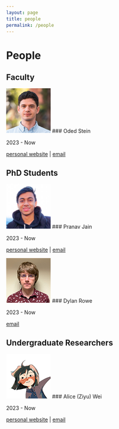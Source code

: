 ```yaml
---
layout: page
title: people
permalink: /people
---
```


# People

## Faculty

<div markdown="1" class="pubentry">
<img src="/assets/photos/oded-stein.png" class="pubimage" />
### Oded Stein

2023 - Now

[personal website](https://odedstein.com)
|
[email](mailto:ostein@usc.edu)
</div>


## PhD Students

<div markdown="1" class="pubentry">
<img src="/assets/photos/pranav-jain.png" class="pubimage" />
### Pranav Jain

2023 - Now

[personal website](https://pranav-jain.github.io)
|
[email](mailto:pranavj@usc.edu)
</div>

<div markdown="1" class="pubentry">
<img src="/assets/photos/dylan-rowe.png" class="pubimage" />
### Dylan Rowe

2023 - Now

[email](mailto:dylanr@usc.edu)
</div>

## Undergraduate Researchers

<div markdown="1" class="pubentry">
<img src="/assets/photos/alice-wei.png" class="pubimage" />
### Alice (Ziyu) Wei

2023 - Now

[personal website](https://www.aliceweiziyu.com)
|
[email](mailto:alicewei@usc.edu)
</div>
